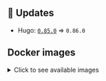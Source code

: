 ## :heartbeat: Updates

* Hugo: [`0.85.0`](https://github.com/klakegg/docker-hugo/releases/tag/0.85.0) => `0.86.0`


## Docker images

<details>
<summary>Click to see available images</summary>

This release is available from Docker Hub as project `klakegg/hugo` with the following tags:

| Alias tags                   | Version specific tags                      |
| ---------------------------- | ------------------------------------------ |
| `busybox`, `latest`          | `0.86.0-busybox`, `0.86.0`                     |
| `busybox-ci`, `ci`           | `0.86.0-busybox-ci`, `0.86.0-ci`               |
| `busybox-onbuild`, `onbuild` | `0.86.0-busybox-onbuild`, `0.86.0-onbuild`     |
| `alpine`                     | `0.86.0-alpine`                              |
| `alpine-ci`                  | `0.86.0-alpine-ci`                           |
| `alpine-onbuild`             | `0.86.0-alpine-onbuild`                      |
| `asciidoctor`                | `0.86.0-asciidoctor`                         |
| `asciidoctor-ci`             | `0.86.0-asciidoctor-ci`                      |
| `asciidoctor-onbuild`        | `0.86.0-asciidoctor-onbuild`                 |
| `pandoc`                     | `0.86.0-pandoc`                              |
| `pandoc-ci`                  | `0.86.0-pandoc-ci`                           |
| `pandoc-onbuild`             | `0.86.0-pandoc-onbuild`                      |
| `ext-alpine`                 | `0.86.0-ext-alpine`                          |
| `ext-alpine-ci`              | `0.86.0-ext-alpine-ci`                       |
| `ext-alpine-onbuild`         | `0.86.0-ext-alpine-onbuild`                  |
| `ext-asciidoctor`            | `0.86.0-ext-asciidoctor`                     |
| `ext-asciidoctor-ci`         | `0.86.0-ext-asciidoctor-ci`                  |
| `ext-asciidoctor-onbuild`    | `0.86.0-ext-asciidoctor-onbuild`             |
| `ext-pandoc`                 | `0.86.0-ext-pandoc`                          |
| `ext-pandoc-ci`              | `0.86.0-ext-pandoc-ci`                       |
| `ext-pandoc-onbuild`         | `0.86.0-ext-pandoc-onbuild`                  |
| `debian`                     | `0.86.0-debian`                              |
| `debian-ci`                  | `0.86.0-debian-ci`                           |
| `debian-onbuild`             | `0.86.0-debian-onbuild`                      |
| `ext-debian`, `ext`, `latest-ext` | `0.86.0-ext-debian`, `0.86.0-ext`         |
| `ext-debian-ci`, `ext-ci`    | `0.86.0-ext-debian-ci`, `0.86.0-ext-ci`        |
| `ext-debian-onbuild`, `ext-onbuild` | `0.86.0-ext-debian-onbuild`, `0.86.0-ext-onbuild` |
| `ubuntu`                     | `0.86.0-ubuntu`                            |
| `ubuntu-ci`                  | `0.86.0-ubuntu-ci`                         |
| `ubuntu-onbuild`             | `0.86.0-ubuntu-onbuild`                    |
| `ext-ubuntu`                 | `0.86.0-ext-ubuntu`                        |
| `ext-ubuntu-ci`              | `0.86.0-ext-ubuntu-ci`                     |
| `ext-ubuntu-onbuild`         | `0.86.0-ext-ubuntu-onbuild`                |
</details>
